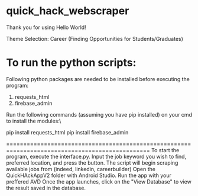 # quick_hack_webscraper
Thank you for using Hello World!

Theme Selection: Career (Finding Opportunities for Students/Graduates)


To run the python scripts:
================================================================================================
Following python packages are needed to be installed before executing the program:
1. requests_html
2. firebase_admin

Run the following commands (assuming you have pip installed) on your cmd to install the modules:\

pip install requests_html
pip install firebase_admin

================================================================================================
To start the program, execute the interface.py.
Input the job keyword you wish to find, preferred location, and press the button.
The script will begin scraping available jobs from (indeed, linkedin, careerbuilder)
Open the QuickHAckAppV2 folder with Android Studio.
Run the app with your preffered AVD 
Once the app launches, click on the "View Database" to view the result saved in the database.
